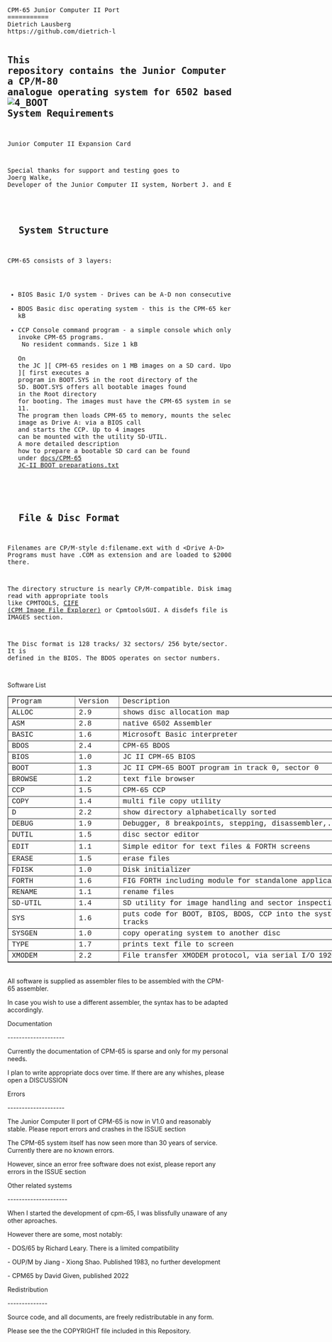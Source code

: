 <html>
  <head>
    <meta http-equiv="content-type" content="text/html; charset=windows-1252">
    <link rel="alternate stylesheet" type="text/css" href="resource://gre-resources/plaintext.css">
  </head>
  <body>
    <pre>CPM-65 Junior Computer II Port
===========
Dietrich Lausberg <lausbergd@gmail.com>
https://github.com/dietrich-l

This repository contains the Junior Computer II Port of CPM-65, <br>a CP/M-80 analogue operating system for 6502 based microcomputers
<br>![4_BOOT](https://github.com/Dietrich-L/CPM-65_for_JUNIOR_COMPUTER_II/assets/83355183/2ed79c93-dfbe-426f-b827-fa08cdfe25a0)
<br>System Requirements
--------------------------

Junior Computer II
Expansion Card

Special thanks for support and testing goes to <br>Joerg Walke, Developer of the Junior Computer II system, Norbert J. and Edzard

<br>&nbsp; System Structure
--------------------

CPM-65 consists of 3 layers:

- BIOS Basic I/O system - Drives can be A-D non consecutive. 
- BDOS Basic disc operating system - this is the CPM-65 kernal. Size 2 kB
- CCP Console command program - a simple console which only allows to invoke CPM-65 programs. <br>      No resident commands. Size 1 kB<br><br>On the JC ][ CPM-65 resides on 1 MB images on a SD card. Upon Boot the JC ][ first executes a <br>program in BOOT.SYS in the root directory of the SD. BOOT.SYS offers all bootable images found <br>in the Root directory for booting. The images must have the CPM-65 system in sectors 1 to 11.<br>The program then loads CPM-65 to memory, mounts the selected image as Drive A: via a BIOS call<br>and starts the CCP. Up to 4 images can be mounted with the utility SD-UTIL. <br>A more detailed description how to prepare a bootable SD card can be found <br>under [docs/CPM-65 JC-II BOOT preparations.txt](https://github.com/Dietrich-L/CPM-65_for_JUNIOR_COMPUTER_II/blob/master/docs/CPM-65%20JC-II%20BOOT%20preparations.txt)<br>

<br> &nbsp;File &amp; Disc Format
----------------------

Filenames are CP/M-style d:filename.ext with d &lt;Drive A-D&gt;
Programs must have .COM as extension and are loaded to $2000 and started there.

The directory structure is nearly CP/M-compatible. Disk images can be read with appropriate  tools <br>like CPMTOOLS, <a
href="https://github.com/ProgrammingHobby/CPM_Image-File_Explorer">CIFE (CPM Image File Explorer)</a> or CpmtoolsGUI. A disdefs file is in the IMAGES section. 

The Disc format is 128 tracks/ 32 sectors/ 256 byte/sector. <br>It is defined in the BIOS. The BDOS operates on sector numbers. 
<br>
</pre><a title="Software List" a=""> Software List
      <table style="width: 809px;" border="1">
        <tbody>
          <tr>
            <td style="width: 140.383px;"><span style="font-family: Courier New,Courier,monospace;">Program<br>
              </span></td>
            <td style="margin-left: 90px; width: 83.65px;"><span style="font-family: Courier New,Courier,monospace;">Version<br>
              </span></td>
            <td style="width: 575px; margin-left: -100px;"><span style="font-family: Courier New,Courier,monospace;">Description<br>
              </span></td>
          </tr>
          <tr>
            <td><span style="font-family: Courier New,Courier,monospace;">ALLOC<br>
              </span></td>
            <td><span style="font-family: Courier New,Courier,monospace;">2.9<br>
              </span></td>
            <td><span style="font-family: Courier New,Courier,monospace;">shows
                disc allocation map<br>
              </span></td>
          </tr>
          <tr>
            <td><span style="font-family: Courier New,Courier,monospace;">ASM<br>
              </span></td>
            <td><span style="font-family: Courier New,Courier,monospace;">2.8<br>
              </span></td>
            <td><span style="font-family: Courier New,Courier,monospace;">native
                6502 Assembler<br>
              </span></td>
          </tr>
          <tr>
            <td><span style="font-family: Courier New,Courier,monospace;">BASIC<br>
              </span></td>
            <td><span style="font-family: Courier New,Courier,monospace;">1.6<br>
              </span></td>
            <td><span style="font-family: Courier New,Courier,monospace;">Microsoft
                Basic interpreter<br>
              </span></td>
          </tr>
          <tr>
            <td><span style="font-family: Courier New,Courier,monospace;">BDOS<br>
              </span></td>
            <td><span style="font-family: Courier New,Courier,monospace;">2.4<br>
              </span></td>
            <td><span style="font-family: Courier New,Courier,monospace;">CPM-65
                BDOS<br>
              </span></td>
          </tr>
          <tr>
            <td><span style="font-family: Courier New,Courier,monospace;">BIOS<br>
              </span></td>
            <td><span style="font-family: Courier New,Courier,monospace;">1.0<br>
              </span></td>
            <td><span style="font-family: Courier New,Courier,monospace;">JC II
                CPM-65 BIOS</span></td>
          </tr>
          <tr>
            <td><span style="font-family: Courier New,Courier,monospace;">BOOT<br>
              </span></td>
            <td><span style="font-family: Courier New,Courier,monospace;">1.3<br>
              </span></td>
            <td><span style="font-family: Courier New,Courier,monospace;">JC II
                CPM-65 BOOT program in track 0, sector 0<br>
              </span></td>
          </tr>
          <tr>
            <td><span style="font-family: Courier New,Courier,monospace;">BROWSE<br>
              </span></td>
            <td><span style="font-family: Courier New,Courier,monospace;">1.2<br>
              </span></td>
            <td><span style="font-family: Courier New,Courier,monospace;">text
                file browser<br>
              </span></td>
          </tr>
          <tr>
            <td><span style="font-family: Courier New,Courier,monospace;">CCP<br>
              </span></td>
            <td><span style="font-family: Courier New,Courier,monospace;">1.5<br>
              </span></td>
            <td><span style="font-family: Courier New,Courier,monospace;">CPM-65
                CCP<br>
              </span></td>
          </tr>
          <tr>
            <td><span style="font-family: Courier New,Courier,monospace;">COPY<br>
              </span></td>
            <td><span style="font-family: Courier New,Courier,monospace;">1.4<br>
              </span></td>
            <td><span style="font-family: Courier New,Courier,monospace;">multi
                file copy utility<br>
              </span></td>
          </tr>
          <tr>
            <td><span style="font-family: Courier New,Courier,monospace;">D<br>
              </span></td>
            <td><span style="font-family: Courier New,Courier,monospace;">2.2<br>
              </span></td>
            <td><span style="font-family: Courier New,Courier,monospace;">show
                directory alphabetically sorted<br>
              </span></td>
          </tr>
          <tr>
            <td><span style="font-family: Courier New,Courier,monospace;">DEBUG<br>
              </span></td>
            <td><span style="font-family: Courier New,Courier,monospace;">1.9<br>
              </span></td>
            <td><span style="font-family: Courier New,Courier,monospace;">Debugger,
                8 breakpoints, stepping, disassembler,...<br>
              </span></td>
          </tr>
          <tr>
            <td><span style="font-family: Courier New,Courier,monospace;">DUTIL<br>
              </span></td>
            <td><span style="font-family: Courier New,Courier,monospace;">1.5<br>
              </span></td>
            <td><span style="font-family: Courier New,Courier,monospace;">disc
                sector editor<br>
              </span></td>
          </tr>
          <tr>
            <td style="height: 28.8167px;"><span style="font-family: Courier New,Courier,monospace;">EDIT<br>
              </span></td>
            <td><span style="font-family: Courier New,Courier,monospace;">1.1<br>
              </span></td>
            <td><span style="font-family: Courier New,Courier,monospace;">Simple
                editor for text files &amp; FORTH screens<br>
              </span></td>
          </tr>
          <tr>
            <td><span style="font-family: Courier New,Courier,monospace;">ERASE<br>
              </span></td>
            <td><span style="font-family: Courier New,Courier,monospace;">1.5<br>
              </span></td>
            <td><span style="font-family: Courier New,Courier,monospace;">erase
                files<br>
              </span></td>
          </tr>
          <tr>
            <td><span style="font-family: Courier New,Courier,monospace;">FDISK<br>
              </span></td>
            <td><span style="font-family: Courier New,Courier,monospace;">1.0<br>
              </span></td>
            <td><span style="font-family: Courier New,Courier,monospace;">Disk
                initializer<br>
              </span></td>
          </tr>
          <tr>
            <td><span style="font-family: Courier New,Courier,monospace;">FORTH<br>
              </span></td>
            <td><span style="font-family: Courier New,Courier,monospace;">1.6<br>
              </span></td>
            <td><span style="font-family: Courier New,Courier,monospace;">FIG
                FORTH including module for standalone applications<br>
              </span></td>
          </tr>
          <tr>
            <td><span style="font-family: Courier New,Courier,monospace;">RENAME<br>
              </span></td>
            <td><span style="font-family: Courier New,Courier,monospace;">1.1<br>
              </span></td>
            <td><span style="font-family: Courier New,Courier,monospace;">rename
                files<br>
              </span></td>
          </tr>
          <tr>
            <td><a title="CIFE"><span style="font-family: Courier New,Courier,monospace;">SD-UTIL</span></a></td>
            <td><a title="CIFE"><span style="font-family: Courier New,Courier,monospace;">1.4</span></a></td>
            <td><a title="CIFE"><span style="font-family: Courier New,Courier,monospace;">SD
                  utility for image handling and sector inspection<br>
                </span></a></td>
          </tr>
          <tr>
            <td><span style="font-family: Courier New,Courier,monospace;">SYS<br>
              </span></td>
            <td><span style="font-family: Courier New,Courier,monospace;">1.6<br>
              </span></td>
            <td><span style="font-family: Courier New,Courier,monospace;">puts
                code for BOOT, BIOS, BDOS, CCP into the system tracks<br>
              </span></td>
          </tr>
          <tr>
            <td><span style="font-family: Courier New,Courier,monospace;">SYSGEN<br>
              </span></td>
            <td><span style="font-family: Courier New,Courier,monospace;">1.0<br>
              </span></td>
            <td><span style="font-family: Courier New,Courier,monospace;">copy
                operating system to another disc<br>
              </span></td>
          </tr>
          <tr>
            <td><span style="font-family: Courier New,Courier,monospace;">TYPE<br>
              </span></td>
            <td><span style="font-family: Courier New,Courier,monospace;">1.7<br>
              </span></td>
            <td><span style="font-family: Courier New,Courier,monospace;">prints
                text file to screen<br>
              </span></td>
          </tr>
          <tr>
            <td><span style="font-family: Courier New,Courier,monospace;">XMODEM<br>
              </span></td>
            <td><span style="font-family: Courier New,Courier,monospace;">2.2<br>
              </span></td>
            <td><span style="font-family: Courier New,Courier,monospace;">File transfer XMODEM protocol, via serial I/O 19200 Baud<br>
              </span></td>
          </tr>
        </tbody>
      </table>
      &nbsp; <br>
      All software is supplied as assembler files to be assembled with the
      CPM-65 assembler. <br>
    </a>
    <p><a title="Software List" a=""> In case you wish to use a different
        assembler, the syntax has to be adapted accordingly. <br>
      </a></p>
    <p><a title="Software List" a=""> Documentation <br>
      </a></p>
    <p><a title="Software List" a="">-------------------- <br>
      </a></p>
    <p><a title="Software List" a="">Currently the documentation of CPM-65 is
        sparse and only for my personal needs. </a></p>
    <p><a title="Software List" a=""> I plan to write appropriate docs over
        time. If there are any whishes, please open a DISCUSSION <br>
      </a></p>
    <p><a title="Software List" a=""> Errors</a></p>
    <p><a title="Software List" a=""> -------------------- <br>
      </a></p>
    <p><a title="Software List" a="">The Junior Computer II port of CPM-65 is
        now in V1.0 and reasonably stable. Please report errors and crashes in the ISSUE section <br>
      </a></p>
    <p><a title="Software List" a="">The CPM-65 system itself has now seen more
        than 30 years of service. Currently there are no known errors. <br>
      </a></p>
    <p><a title="Software List" a="">However, since an error free software does
        not exist, please report any errors in the ISSUE section <br>
      </a></p>
    <p><a title="Software List" a="">Other related systems <br>
      </a></p>
    <p><a title="Software List" a="">--------------------- <br>
      </a></p>
    <p><a title="Software List" a="">When I started the development of cpm-65, I
        was blissfully unaware of any other aproaches. </a></p>
    <p><a title="Software List" a=""> However there are some, most notably:</a></p>
    <p><a title="Software List" a=""> - DOS/65 by Richard Leary. There is a
        limited compatibility</a></p>
    <p><a title="Software List" a=""> - OUP/M by Jiang - Xiong Shao. Published
        1983, no further development</a></p>
    <p><a title="Software List" a=""> - CPM65 by David Given, published 2022 <br>
      </a></p>
    <p><a title="Software List" a=""> Redistribution <br>
      </a></p>
    <p><a title="Software List" a="">-------------- <br>
      </a></p>
    <p><a title="Software List" a=""> Source code, and all documents, are freely
        redistributable in any form. <br>
      </a></p>
    <p><a title="Software List" a="">Please see the the COPYRIGHT file included
        in this Repository. </a> </p>
  </body>
</html>
